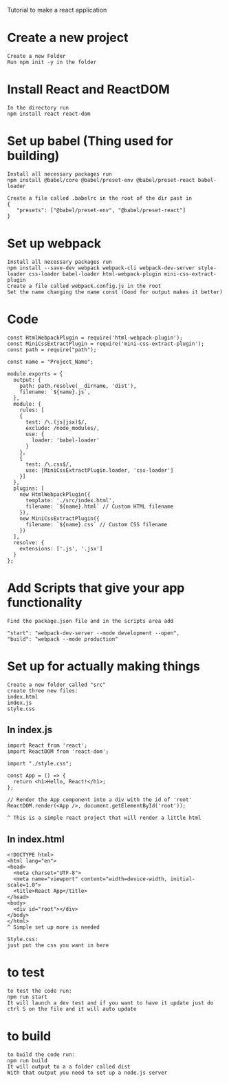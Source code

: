 Tutorial to make a react application 

# Create a new project
	Create a new Folder
	Run npm init -y in the folder 

# Install React and ReactDOM
	In the directory run 
	npm install react react-dom

# Set up babel (Thing used for building)
	Install all necessary packages run 
 	npm install @babel/core @babel/preset-env @babel/preset-react babel-loader
  
	Create a file called .babelrc in the root of the dir past in 
	{
  	   "presets": ["@babel/preset-env", "@babel/preset-react"]
	}

# Set up webpack
    Install all necessary packages run 
    npm install --save-dev webpack webpack-cli webpack-dev-server style-loader css-loader babel-loader html-webpack-plugin mini-css-extract-plugin
    Create a file called webpack.config.js in the root
    Set the name changing the name const (Good for output makes it better) 

   # Code
    const HtmlWebpackPlugin = require('html-webpack-plugin');
    const MiniCssExtractPlugin = require('mini-css-extract-plugin');
    const path = require("path"); 

    const name = "Project_Name";

    module.exports = {
      output: {
        path: path.resolve(__dirname, 'dist'), 
        filename: `${name}.js`,
      },
      module: {
        rules: [
        {
          test: /\.(js|jsx)$/,
          exclude: /node_modules/,
          use: {
            loader: 'babel-loader'
          }
        },
        {
          test: /\.css$/,
          use: [MiniCssExtractPlugin.loader, 'css-loader']
        }]
      },
      plugins: [
        new HtmlWebpackPlugin({
          template: './src/index.html',
          filename: `${name}.html` // Custom HTML filename
        }),
        new MiniCssExtractPlugin({
          filename: `${name}.css` // Custom CSS filename
        })
      ],
      resolve: {
        extensions: ['.js', '.jsx']
      }
    };

# Add Scripts that give your app functionality 
	Find the package.json file and in the scripts area add
 
	"start": "webpack-dev-server --mode development --open",
  	"build": "webpack --mode production"	

# Set up for actually making things
	Create a new folder called "src"
	create three new files:
	index.html
	index.js
	style.css
	
## In index.js
	import React from 'react';
	import ReactDOM from 'react-dom';

	import "./style.css";

	const App = () => {
  	  return <h1>Hello, React!</h1>;
	};

	// Render the App component into a div with the id of 'root'
	ReactDOM.render(<App />, document.getElementById('root'));
 
	^ This is a simple react project that will render a little html 
 
## In index.html
	<!DOCTYPE html>
	<html lang="en">
	<head>
  	  <meta charset="UTF-8">
  	  <meta name="viewport" content="width=device-width, initial-scale=1.0">
  	  <title>React App</title>
	</head>
	<body>
  	  <div id="root"></div>
	</body>
	</html>
	^ Simple set up more is needed

	Style.css:
	just put the css you want in here
	
# to test 
	to test the code run: 
	npm run start
	It will launch a dev test and if you want to have it update just do ctrl S on the file and it will auto update
	
# to build
	to build the code run: 
	npm run build
	It will output to a a folder called dist 
	With that output you need to set up a node.js server 

